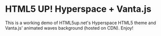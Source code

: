 # HTML5 UP! Hyperspace + Vanta.js

This is a working demo of HTML5up.net's Hyperspace HTML5 theme and Vanta.js' animated waves background (hosted on CDN). Enjoy!
